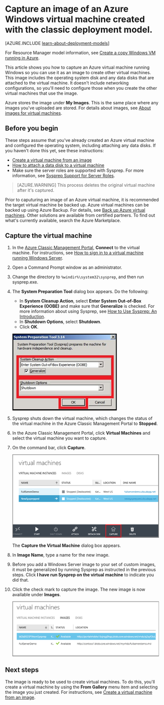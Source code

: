 <properties
    pageTitle="Capture an image of an Azure Windows VM | Azure"
    description="Capture an image of an Azure Windows virtual machine created with the classic deployment model."
    services="virtual-machines-windows"
    documentationcenter=""
    author="cynthn"
    manager="timlt"
    editor="tysonn"
    tags="azure-service-management" />
<tags
    ms.assetid="a5986eac-4cf3-40bd-9b79-7c811806b880"
    ms.service="virtual-machines-windows"
    ms.workload="infrastructure-services"
    ms.tgt_pltfrm="vm-windows"
    ms.devlang="na"
    ms.topic="article"
    ms.date="09/27/2016"
    wacn.date=""
    ms.author="cynthn" />

# Capture an image of an Azure Windows virtual machine created with the classic deployment model.
[AZURE.INCLUDE [learn-about-deployment-models](../../includes/learn-about-deployment-models-classic-include.md)]

For Resource Manager model information, see [Create a copy Windows VM running in Azure](/documentation/articles/virtual-machines-windows-vhd-copy/).

This article shows you how to capture an Azure virtual machine running Windows so you can use it as an image to create other virtual machines. This image includes the operating system disk and any data disks that are attached to the virtual machine. It doesn't include networking configurations, so you'll need to configure those when you create the other virtual machines that use the image.

Azure stores the image under **My Images**. This is the same place where any images you've uploaded are stored. For details about images, see [About images for virtual machines](/documentation/articles/virtual-machines-linux-classic-about-images/).

## Before you begin
These steps assume that you've already created an Azure virtual machine and configured the operating system, including attaching any data disks. If you haven't done this yet, see these instructions:

* [Create a virtual machine from an image](/documentation/articles/virtual-machines-windows-classic-createportal/)
* [How to attach a data disk to a virtual machine](/documentation/articles/virtual-machines-windows-classic-attach-disk/)
* Make sure the server roles are supported with Sysprep. For more information, see [Sysprep Support for Server Roles](https://msdn.microsoft.com/windows/hardware/commercialize/manufacture/desktop/sysprep-support-for-server-roles).

> [AZURE.WARNING]
> This process deletes the original virtual machine after it's captured. 
> 
> 

Prior to caputuring an image of an Azure virtual machine, it is recommended the target virtual machine be backed up. Azure virtual machines can be backed up using Azure Backup. For details, see [Back up Azure virtual machines](/documentation/articles/backup-azure-vms/). Other solutions are available from certified partners. To find out what's currently available, search the Azure Marketplace.

## Capture the virtual machine
1. In the [Azure Classic Management Portal](http://manage.windowsazure.cn), **Connect** to the virtual machine. For instructions, see [How to sign in to a virtual machine running Windows Server][How to sign in to a virtual machine running Windows Server].
2. Open a Command Prompt window as an administrator.
3. Change the directory to `%windir%\system32\sysprep`, and then run sysprep.exe.
4. The **System Preparation Tool** dialog box appears. Do the following:
   
   * In **System Cleanup Action**, select **Enter System Out-of-Box Experience (OOBE)** and make sure that **Generalize** is checked. For more information about using Sysprep, see [How to Use Sysprep: An Introduction][How to Use Sysprep: An Introduction].
   * In **Shutdown Options**, select **Shutdown**.
   * Click **OK**.
   
   ![Run Sysprep](./media/virtual-machines-windows-classic-capture-image/SysprepGeneral.png)
5. Sysprep shuts down the virtual machine, which changes the status of the virtual machine in the Azure Classic Management Portal to **Stopped**.
6. In the Azure Classic Management Portal, click **Virtual Machines** and select the virtual machine you want to capture.
7. On the command bar, click **Capture**.
   
   ![Capture virtual machine](./media/virtual-machines-windows-classic-capture-image/CaptureVM.png)
   
   The **Capture the Virtual Machine** dialog box appears.
8. In **Image Name**, type a name for the new image.
9. Before you add a Windows Server image to your set of custom images, it must be generalized by running Sysprep as instructed in the previous steps. Click **I have run Sysprep on the virtual machine** to indicate you did that.
10. Click the check mark to capture the image. The new image is now available under **Images**.
    
    ![Image capture successful](./media/virtual-machines-windows-classic-capture-image/VMCapturedImageAvailable.png)

## Next steps
The image is ready to be used to create virtual machines. To do this, you'll create a virtual machine by using the **From Gallery** menu item and selecting the image you just created. For instructions, see [Create a virtual machine from an image](/documentation/articles/virtual-machines-windows-classic-createportal/).

[How to sign in to a virtual machine running Windows Server]: /documentation/articles/virtual-machines-windows-classic-connect-logon/
[How to Use Sysprep: An Introduction]: http://technet.microsoft.com/zh-cn/library/bb457073.aspx
[Run Sysprep.exe]: ./media/virtual-machines-capture-image-windows-server/SysprepCommand.png
[Enter Sysprep.exe options]: ./media/virtual-machines-windows-classic-capture-image/SysprepGeneral.png
[The virtual machine is stopped]: ./media/virtual-machines-capture-image-windows-server/SysprepStopped.png
[Capture an image of the virtual machine]: ./media/virtual-machines-windows-classic-capture-image/CaptureVM.png
[Enter the image name]: ./media/virtual-machines-capture-image-windows-server/Capture.png
[Image capture successful]: ./media/virtual-machines-capture-image-windows-server/CaptureSuccess.png
[Use the captured image]: ./media/virtual-machines-capture-image-windows-server/MyImagesWindows.png
